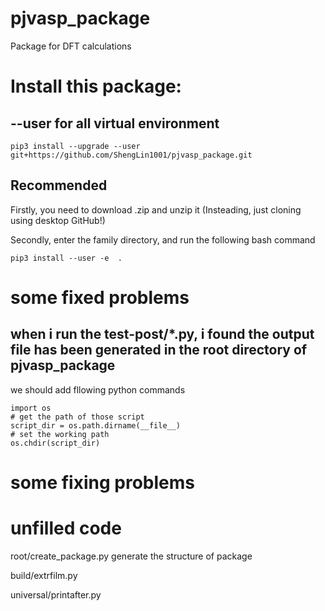 # pjvasp_package

Package for DFT calculations

# Install this package:

## --user for all virtual environment

```shell
pip3 install --upgrade --user git+https://github.com/ShengLin1001/pjvasp_package.git
```

## Recommended
Firstly, you need to download .zip and unzip it (Insteading, just cloning using desktop GitHub!)

Secondly, enter the family directory, and run the following bash command

```shell
pip3 install --user -e  .  
```

# some fixed problems

## when i run the test-post/*.py, i found the output file has been generated in the root directory of pjvasp_package

we should add fllowing python commands

```shell
import os
# get the path of those script
script_dir = os.path.dirname(__file__)
# set the working path
os.chdir(script_dir)
```

# some fixing problems

# unfilled code

root/create_package.py  generate the structure of package

build/extrfilm.py

universal/printafter.py  

